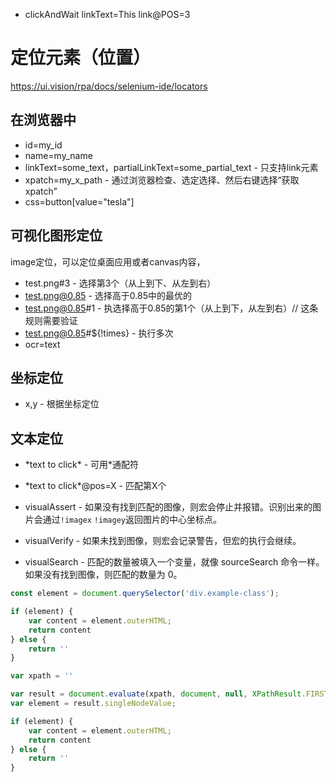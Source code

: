 - clickAndWait
linkText=This link@POS=3


# 定位元素（位置）
https://ui.vision/rpa/docs/selenium-ide/locators
## 在浏览器中
- id=my_id
- name=my_name
- linkText=some_text，partialLinkText=some_partial_text - 只支持link元素
- xpatch=my_x_path - 通过浏览器检查、选定选择、然后右键选择“获取xpatch”
- css=button[value="tesla"]
## 可视化图形定位
image定位，可以定位桌面应用或者canvas内容，
- test.png#3 - 选择第3个（从上到下、从左到右）
- test.png@0.85 - 选择高于0.85中的最优的
- test.png@0.85#1 - 执选择高于0.85的第1个（从上到下，从左到右）// 这条规则需要验证
- test.png@0.85#${!times} - 执行多次
- ocr=text
## 坐标定位
- x,y - 根据坐标定位
## 文本定位
- \*text to click\* - 可用\*通配符
- \*text to click\*@pos=X - 匹配第X个


- visualAssert - 如果没有找到匹配的图像，则宏会停止并报错。识别出来的图片会通过`!imagex` `!imagey`返回图片的中心坐标点。
- visualVerify - 如果未找到图像，则宏会记录警告，但宏的执行会继续。
- visualSearch - 匹配的数量被填入一个变量，就像 sourceSearch 命令一样。如果没有找到图像，则匹配的数量为 0。



```js
const element = document.querySelector('div.example-class');

if (element) {
    var content = element.outerHTML;
    return content
} else {
    return ''
}
```

```js
var xpath = ''

var result = document.evaluate(xpath, document, null, XPathResult.FIRST_ORDERED_NODE_TYPE, null);
var element = result.singleNodeValue;

if (element) {
    var content = element.outerHTML;
    return content
} else {
    return ''
}
```
